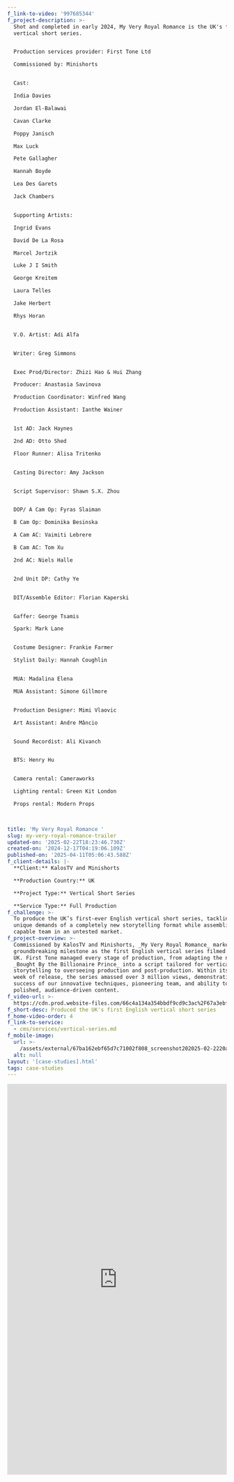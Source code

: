 ```yaml
---
f_link-to-video: '997685344'
f_project-description: >-
  Shot and completed in early 2024, My Very Royal Romance is the UK's first-ever
  vertical short series.


  Production services provider: First Tone Ltd  

  Commissioned by: Minishorts


  Cast:  

  India Davies  

  Jordan El-Balawai  

  Cavan Clarke  

  Poppy Janisch  

  Max Luck  

  Pete Gallagher  

  Hannah Boyde  

  Lea Des Garets  

  Jack Chambers


  Supporting Artists:  

  Ingrid Evans  

  David De La Rosa  

  Marcel Jortzik  

  Luke J I Smith  

  George Kreitem  

  Laura Telles  

  Jake Herbert  

  Rhys Horan


  V.O. Artist: Adi Alfa


  Writer: Greg Simmons


  Exec Prod/Director: Zhizi Hao & Hui Zhang  

  Producer: Anastasia Savinova  

  Production Coordinator: Winfred Wang  

  Production Assistant: Ianthe Wainer


  1st AD: Jack Haynes  

  2nd AD: Otto Shed  

  Floor Runner: Alisa Tritenko


  Casting Director: Amy Jackson


  Script Supervisor: Shawn S.X. Zhou


  DOP/ A Cam Op: Fyras Slaiman  

  B Cam Op: Dominika Besinska  

  A Cam AC: Vaimiti Lebrere  

  B Cam AC: Tom Xu  

  2nd AC: Niels Halle


  2nd Unit DP: Cathy Ye


  DIT/Assemble Editor: Florian Kaperski


  Gaffer: George Tsamis  

  Spark: Mark Lane


  Costume Designer: Frankie Farmer  

  Stylist Daily: Hannah Coughlin


  MUA: Madalina Elena  

  MUA Assistant: Simone Gillmore


  Production Designer: Mimi Vlaovic  

  Art Assistant: Andre Mâncio


  Sound Recordist: Ali Kivanch


  BTS: Henry Hu


  Camera rental: Cameraworks  

  Lighting rental: Green Kit London  

  Props rental: Modern Props


  ‍
title: 'My Very Royal Romance '
slug: my-very-royal-romance-trailer
updated-on: '2025-02-22T18:23:46.730Z'
created-on: '2024-12-17T04:19:06.109Z'
published-on: '2025-04-11T05:06:43.588Z'
f_client-details: |-
  **Client:** KalosTV and Minishorts

  **Production Country:** UK

  **Project Type:** Vertical Short Series

  **Service Type:** Full Production
f_challenge: >-
  To produce the UK’s first-ever English vertical short series, tackling the
  unique demands of a completely new storytelling format while assembling a
  capable team in an untested market.
f_project-overview: >-
  Commissioned by KalosTV and Minishorts, _My Very Royal Romance_ marked a
  groundbreaking milestone as the first English vertical series filmed in the
  UK. First Tone managed every stage of production, from adapting the novel
  _Bought By the Billionaire Prince_ into a script tailored for vertical
  storytelling to overseeing production and post-production. Within its first
  week of release, the series amassed over 3 million views, demonstrating the
  success of our innovative techniques, pioneering team, and ability to deliver
  polished, audience-driven content.
f_video-url: >-
  https://cdn.prod.website-files.com/66c4a134a354bbdf9cd9c3ac%2F67a3ebf5bde49f8ae758d746_My%20Very%20Royal%20Romance-transcode.mp4
f_short-desc: Produced the UK's first English vertical short series
f_home-video-order: 4
f_link-to-service:
  - cms/services/vertical-series.md
f_mobile-image:
  url: >-
    /assets/external/67ba162ebf65d7c71002f808_screenshot202025-02-2220at2010.22.42.avif
  alt: null
layout: '[case-studies].html'
tags: case-studies
---
```


<div style="padding:177.78% 0 0 0;position:relative;"><iframe src="https://player.vimeo.com/video/997685344?badge=0&amp;autopause=0&amp;player\_id=0&amp;app\_id=58479" frameborder="0" allow="autoplay; fullscreen; picture-in-picture; clipboard-write" style="position:absolute;top:0;left:0;width:100%;height:100%;" title="My Very Royal Romance - Trailer"></iframe></div><script src="https://player.vimeo.com/api/player.js"></script>
